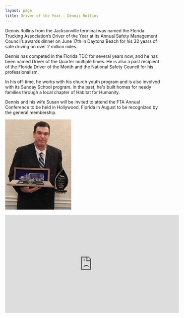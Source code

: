 ```yaml
---
layout: page
title: Driver of the Year - Dennis Rollins
---
```


Dennis Rollins from the Jacksonville terminal was named the Florida Trucking Association&rsquo;s Driver of the Year at its Annual Safety Management Council&rsquo;s awards dinner on June 17th in Daytona Beach for his 32 years of safe driving on over 2 million miles.

Dennis has competed in the Florida TDC for several years now, and he has been named Driver of the Quarter multiple times. He is also a past recipient of the Florida Driver of the Month and the National Safety Council for his professionalism.

In his off-time, he works with his church youth program and is also involved with its Sunday School program. In the past, he's built homes for needy families through a local chapter of Habitat for Humanity.

Dennis and his wife Susan will be invited to attend the FTA Annual Conference to be held in Hollywood, Florida in August to be recognized by the general membership.</p>

![img](uploads/RollinsD.jpg)

<iframe allowfullscreen="" frameborder="0" height="315" src="http://www.youtube.com/embed/IuJqaIU62sU?rel=0" width="560"></iframe>
